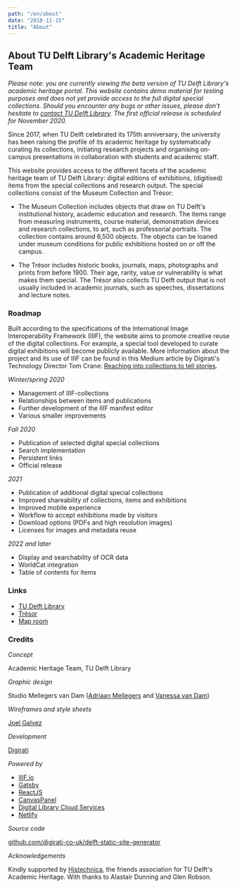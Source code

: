 ```yaml
---
path: "/en/about"
date: "2018-11-15"
title: "About"
---
```


<article class="long">

# About TU Delft Library's Academic Heritage Team

*Please note: you are currently viewing the beta version of TU Delft Library's academic heritage portal. This website contains demo material for testing purposes and does not yet provide access to the full digital special collections. Should you encounter any bugs or other issues, please don't hesitate to [contact TU Delft Library](https://www.tudelft.nl/library/over-the-library/contact-en-bereikbaarheid/). The first official release is scheduled for November 2020.*

Since 2017, when TU Delft celebrated its 175th anniversary, the university has been raising the profile of its academic heritage by systematically curating  its collections, initiating research projects and organising on-campus presentations in collaboration with students and academic staff.

This website provides access to the different facets of the academic heritage team of TU Delft Library: digital editions of exhibitions, (digitised) items from the special collections and research output. The special collections consist of the Museum Collection and Trésor:

- The Museum Collection includes objects that draw on TU Delft's institutional history, academic education and research. The items range from measuring instruments, course material, demonstration devices and research collections, to art, such as professorial portraits. The collection contains around 6,500 objects. The objects can be loaned under museum conditions for public exhibitions hosted on or off the campus.

- The Trésor includes historic books, journals, maps, photographs and prints from before 1900. Their age, rarity, value or vulnerability is what makes them special. The Trésor also collects TU Delft output that is not usually included in academic journals, such as speeches, dissertations and lecture notes. 

### Roadmap

Built according to the specifications of the International Image Interoperability Framework (IIIF), the website aims to promote creative reuse of the digital collections. For example, a special tool developed to curate digital exhibitions will become publicly available. More information about the project and its use of IIIF can be found in this Medium article by Digirati's Technology Director Tom Crane: [Reaching into collections to tell stories](https://medium.com/digirati-ch/reaching-into-collections-to-tell-stories-3dc32a1772af).

*Winter/spring 2020*

- Management of IIIF-collections
- Relationships between items and publications
- Further development of the IIIF manifest editor
- Various smaller improvements

*Fall 2020*

- Publication of selected digital special collections
- Search implementation
- Persistent links
- Official release

*2021*

- Publication of additional digital special collections
- Improved shareability of collections, items and exhibitions
- Improved mobile experience
- Workflow to accept exhibitions made by visitors
- Download options (PDFs and high resolution images)
- Licenses for images and metadata reuse

*2022 and later*

- Display and searchability of OCR data
- WorldCat integration
- Table of contents for items

### Links

- [TU Delft Library](https://www.tudelft.nl/library/)
- [Trésor](https://tresor.tudelft.nl)
- [Map room](https://www.tudelft.nl/en/library/collections/map-room/)

### Credits

*Concept*

Academic Heritage Team, TU Delft Library

*Graphic design*

Studio Mellegers van Dam ([Adriaan Mellegers](https://www.adriaanmellegers.com) and [Vanessa van Dam](http://www.vanessavandam.nl))

*Wireframes and style sheets*

[Joel Galvez](https://www.joelgalvez.com)

*Development*

[Digirati](https://digirati.com)

*Powered by*

- [IIIF.io](https://iiif.io)
- [Gatsby](https://www.gatsbyjs.org)
- [ReactJS](https://reactjs.org)
- [CanvasPanel](https://canvas-panel.digirati.com)
- [Digital Library Cloud Services](https://dlcs.info)
- [Netlify](https://www.netlify.com)

*Source code*

[github.com/digirati-co-uk/delft-static-site-generator](github.com/digirati-co-uk/delft-static-site-generator)

*Acknowledgements*

Kindly supported by [Histechnica](https://histechnica.nl), the friends association for TU Delft's Academic Heritage. With thanks to Alastair Dunning and Glen Robson.

</article>
